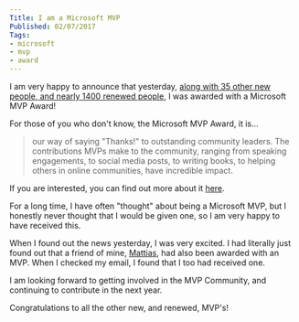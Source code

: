 ```yaml
---
Title: I am a Microsoft MVP
Published: 02/07/2017
Tags:
- microsoft
- mvp
- award
---
```


I am very happy to announce that yesterday, [along with 35 other new people, and nearly 1400 renewed people](https://blogs.msdn.microsoft.com/mvpawardprogram/2017/07/01/congratulations-mvps-july-17/?utm_source=t.co&utm_medium=referral), I was awarded with a Microsoft MVP Award!

For those of you who don't know, the Microsoft MVP Award, it is...

> our way of saying "Thanks!" to outstanding community leaders. The contributions MVPs make to the community, ranging from speaking engagements, to social media posts, to writing books, to helping others in online communities, have incredible impact.

If you are interested, you can find out more about it [here](https://mvp.microsoft.com/en-us/Overview).

For a long time, I have often "thought" about being a Microsoft MVP, but I honestly never thought that I would be given one, so I am very happy to have received this.

When I found out the news yesterday, I was very excited.  I had literally just found out that a friend of mine, [Mattias](https://twitter.com/devlead/status/881201782109728768), had also been awarded with an MVP.  When I checked my email, I found that I too had received one.

I am looking forward to getting involved in the MVP Community, and continuing to contribute in the next year.

Congratulations to all the other new, and renewed, MVP's!
